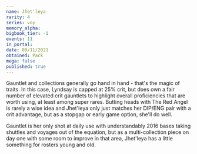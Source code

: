 ```yaml
---
name: Jhet'leya
rarity: 4
series: voy
memory_alpha:
bigbook_tier: -1
events: 11
in_portal:
date: 09/11/2021
obtained: Pack
mega: false
published: true
---
```


Gauntlet and collections generally go hand in hand - that's the magic of traits. In this case, Lyndsay is capped at 25% crit, but does own a fair number of elevated crit gauntlets to highlight overall proficiencies that are worth using, at least among super rares. Butting heads with The Red Angel is rarely a wise idea and Jhet'leya only just matches her DIP/ENG pair with a crit advantage, but as a stopgap or early game option, she'll do well.

Gauntlet is her only shot at daily use with understandably 2016 bases taking shuttles and voyages out of the equation, but as a multi-collection piece on day one with some room to improve in that area, Jhet'leya has a little something for rosters young and old.
